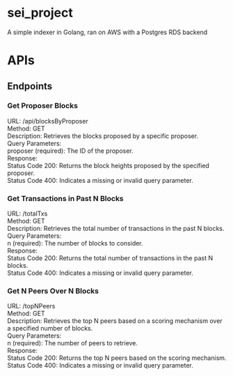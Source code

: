 # sei_project
A simple indexer in Golang, ran on AWS with a Postgres RDS backend

# APIs

## Endpoints
### Get Proposer Blocks
URL: /api/blocksByProposer<br>
Method: GET<br>
Description: Retrieves the blocks proposed by a specific proposer.<br>
Query Parameters:<br>
proposer (required): The ID of the proposer.  <br>
Response:<br>
Status Code 200: Returns the block heights proposed by the specified proposer.<br>
Status Code 400: Indicates a missing or invalid query parameter.<br>
### Get Transactions in Past N Blocks
URL: /totalTxs<br>
Method: GET<br>
Description: Retrieves the total number of transactions in the past N blocks.<br>
Query Parameters:<br>
n (required): The number of blocks to consider.<br>
Response:<br>
Status Code 200: Returns the total number of transactions in the past N blocks.<br>
Status Code 400: Indicates a missing or invalid query parameter.<br>
### Get N Peers Over N Blocks
URL: /topNPeers<br>
Method: GET<br>
Description: Retrieves the top N peers based on a scoring mechanism over a specified number of blocks.<br>
Query Parameters:<br>
n (required): The number of peers to retrieve.<br>
Response:<br>
Status Code 200: Returns the top N peers based on the scoring mechanism.<br>
Status Code 400: Indicates a missing or invalid query parameter.<br>
